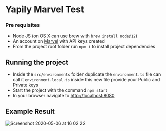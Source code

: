 # Yapily Marvel Test

### Pre requisites

- Node JS (on OS X can use brew with `brew install node@12`)
- An account on [Marvel](https://developer.marvel.com) with API keys created
- From the project root folder run `npm i` to install project dependencies

## Running the project

- Inside the `src/environments` folder duplicate the `environment.ts` file can call it `environment.local.ts` inside this new file provide your Public and Private keys
- Start the project with the command `npm start`
- In your browser navigate to [http://localhost:8080](http://localhost:8080)

## Example Result

![Screenshot 2020-05-06 at 16 02 22](https://user-images.githubusercontent.com/773633/81193216-03916680-8fb3-11ea-840d-aa6a3a27e1bd.png)
